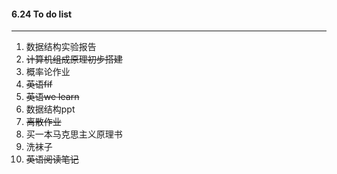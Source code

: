 #### 6.24 To do list

---

1. 数据结构实验报告
2. ~~计算机组成原理初步搭建~~
3. 概率论作业
4. ~~英语fif~~
5. ~~英语we learn~~
6. 数据结构ppt
7. ~~离散作业~~
8. 买一本马克思主义原理书
9. 洗袜子
10. ~~英语阅读笔记~~